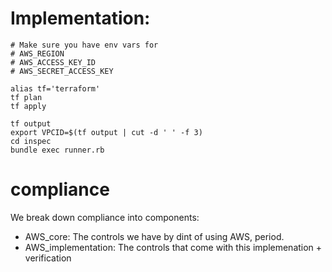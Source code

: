 # Implementation:

```
# Make sure you have env vars for
# AWS_REGION
# AWS_ACCESS_KEY_ID
# AWS_SECRET_ACCESS_KEY

alias tf='terraform'
tf plan
tf apply

tf output
export VPCID=$(tf output | cut -d ' ' -f 3)
cd inspec
bundle exec runner.rb
```

# compliance

We break down compliance into components:
* AWS_core: The controls we have by dint of using AWS, period.
* AWS_implementation: The controls that come with this implemenation + verification
